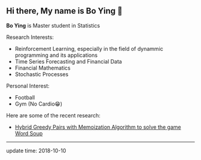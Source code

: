 ## Hi there, My name is Bo Ying 👋


**Bo Ying** is Master student in Statistics

Research Interests:

- Reinforcement Learning, especially in the field of dynammic programming and its applications
- Time Series Forecasting and Financial Data
- Financial Mathematics
- Stochastic Processes

Personal Interest:

- Football
- Gym (No Cardio😁)

Here are some of the recent research:

- [Hybrid Greedy Pairs with Memoization Algorithm to solve the game Word Soup](https://github.com/Bo-Ying/Wordsoup)


-------
update time: 2018-10-10
